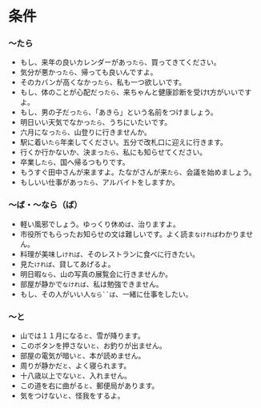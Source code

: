 # 条件

### 〜たら

- もし、来年の良いカレンダーがあっ`たら`、買ってきてください。
- 気分が悪かっ`たら`、帰っても良いんですよ。
- そのカバンが高くなかっ`たら`、私も一つ欲しいです。
- もし、体のことが心配だっ`たら`、来ちゃんと健康診断を受けt方がいいですよ。
- もし、男の子だっ`たら`、「あきら」という名前をつけましょう。
- 明日いい天気でなかっ`たら`、うちにいたいです。
- 六月になっ`たら`、山登りに行きませんか。
- 駅に着い`たら`年楽してください。五分で改札口に迎えに行きます。
- 行くか行かないか、決まっ`たら`、私にも知らせてください。
- 卒業し`たら`、国へ帰るつもりです。
- もうすぐ田中さんが来ますよ。たながさんが来`たら`、会議を始めましょう。
- もしいい仕事があっ`たら`、アルバイトをしますか。


### 〜ば・〜なら（ば）

- 軽い風邪でしょう。ゆっくり休め`ば`、治りますよ。
- 市役所でもらったお知らせの文は難しいです。よく読ま`なければ`わかりません。
- 料理が美味し`ければ`、そのレストランに食べに行きたい。
- 見た`ければ`、貸してあげるよ。
- 明日暇`なら`、山の写真の展覧会に行きませんか。
- 部屋が静かで`なければ`、私は勉強できません。
- もし、その人がいい人`なら``ば`、一緒に仕事をしたい。

### 〜と

- 山では１１月になる`と`、雪が降ります。
- このボタンを押さない`と`、お釣りが出ません。
- 部屋の電気が暗い`と`、本が読めません。
- 周りが静かだ`と`、よく寝られます。
- 十八歳以上でない`と`、入れません。
- この道を右に曲がる`と`、郵便局があります。
- 気をつけない`と`、怪我をするよ。

